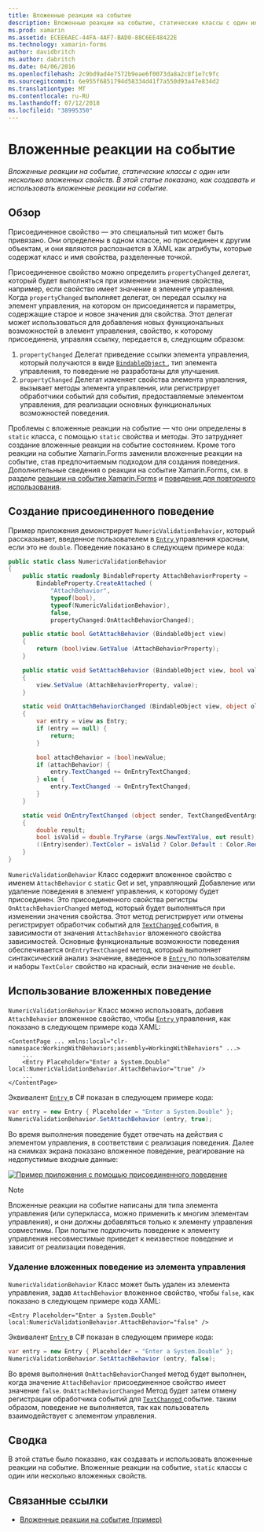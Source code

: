 ```yaml
---
title: Вложенные реакции на событие
description: Вложенные реакции на событие, статические классы с один или несколько вложенных свойств. В этой статье показано, как создавать и использовать вложенные реакции на событие.
ms.prod: xamarin
ms.assetid: ECEE6AEC-44FA-4AF7-BAD0-88C6EE48422E
ms.technology: xamarin-forms
author: davidbritch
ms.author: dabritch
ms.date: 04/06/2016
ms.openlocfilehash: 2c9bd9ad4e7572b9eae6f0073da8a2c8f1e7c9fc
ms.sourcegitcommit: 6e955f6851794d58334d41f7a550d93a47e834d2
ms.translationtype: MT
ms.contentlocale: ru-RU
ms.lasthandoff: 07/12/2018
ms.locfileid: "38995350"
---
```

# <a name="attached-behaviors"></a>Вложенные реакции на событие

_Вложенные реакции на событие, статические классы с один или несколько вложенных свойств. В этой статье показано, как создавать и использовать вложенные реакции на событие._

## <a name="overview"></a>Обзор

Присоединенное свойство — это специальный тип может быть привязано. Они определены в одном классе, но присоединен к другим объектам, и они являются распознается в XAML как атрибуты, которые содержат класс и имя свойства, разделенные точкой.

Присоединенное свойство можно определить `propertyChanged` делегат, который будет выполняться при изменении значения свойства, например, если свойство имеет значение в элементе управления. Когда `propertyChanged` выполняет делегат, он передал ссылку на элемент управления, на котором он присоединяется и параметры, содержащие старое и новое значения для свойства. Этот делегат может использоваться для добавления новых функциональных возможностей в элемент управления, свойство, к которому присоединена, управляя ссылку, передается в, следующим образом:

1. `propertyChanged` Делегат приведение ссылки элемента управления, который получаются в виде [ `BindableObject` ](xref:Xamarin.Forms.BindableObject), тип элемента управления, то поведение не разработаны для улучшения.
1. `propertyChanged` Делегат изменяет свойства элемента управления, вызывает методы элемента управления, или регистрирует обработчики событий для события, предоставляемые элементом управления, для реализации основных функциональных возможностей поведения.

Проблемы с вложенные реакции на событие — что они определены в `static` класса, с помощью `static` свойства и методы. Это затрудняет создание вложенные реакции на событие состоянием. Кроме того реакции на событие Xamarin.Forms заменили вложенные реакции на событие, став предпочитаемым подходом для создания поведения. Дополнительные сведения о реакции на событие Xamarin.Forms, см. в разделе [реакции на событие Xamarin.Forms](~/xamarin-forms/app-fundamentals/behaviors/creating.md) и [поведения для повторного использования](~/xamarin-forms/app-fundamentals/behaviors/reusable/index.md).

## <a name="creating-an-attached-behavior"></a>Создание присоединенного поведение

Пример приложения демонстрирует `NumericValidationBehavior`, который рассказывает, введенное пользователем в [ `Entry` ](xref:Xamarin.Forms.Entry) управления красным, если это не `double`. Поведение показано в следующем примере кода:

```csharp
public static class NumericValidationBehavior
{
    public static readonly BindableProperty AttachBehaviorProperty =
        BindableProperty.CreateAttached (
            "AttachBehavior",
            typeof(bool),
            typeof(NumericValidationBehavior),
            false,
            propertyChanged:OnAttachBehaviorChanged);

    public static bool GetAttachBehavior (BindableObject view)
    {
        return (bool)view.GetValue (AttachBehaviorProperty);
    }

    public static void SetAttachBehavior (BindableObject view, bool value)
    {
        view.SetValue (AttachBehaviorProperty, value);
    }

    static void OnAttachBehaviorChanged (BindableObject view, object oldValue, object newValue)
    {
        var entry = view as Entry;
        if (entry == null) {
            return;
        }

        bool attachBehavior = (bool)newValue;
        if (attachBehavior) {
            entry.TextChanged += OnEntryTextChanged;
        } else {
            entry.TextChanged -= OnEntryTextChanged;
        }
    }

    static void OnEntryTextChanged (object sender, TextChangedEventArgs args)
    {
        double result;
        bool isValid = double.TryParse (args.NewTextValue, out result);
        ((Entry)sender).TextColor = isValid ? Color.Default : Color.Red;
    }
}
```

`NumericValidationBehavior` Класс содержит вложенное свойство с именем `AttachBehavior` с `static` Get и set, управляющий Добавление или удаление поведения в элемент управления, к которому будет присоединен. Это присоединенного свойства регистры `OnAttachBehaviorChanged` метод, который будет выполняться при изменении значения свойства. Этот метод регистрирует или отмены регистрирует обработчик событий для [ `TextChanged` ](xref:Xamarin.Forms.Entry.TextChanged) события, в зависимости от значения `AttachBehavior` вложенного свойства зависимостей. Основные функциональные возможности поведения обеспечивается `OnEntryTextChanged` метод, который выполняет синтаксический анализ значение, введенное в [ `Entry` ](xref:Xamarin.Forms.Entry) по пользователям и наборы `TextColor` свойство на красный, если значение не `double`.

## <a name="consuming-an-attached-behavior"></a>Использование вложенных поведение

`NumericValidationBehavior` Класс можно использовать, добавив `AttachBehavior` вложенное свойство, чтобы [ `Entry` ](xref:Xamarin.Forms.Entry) управления, как показано в следующем примере кода XAML:

```xaml
<ContentPage ... xmlns:local="clr-namespace:WorkingWithBehaviors;assembly=WorkingWithBehaviors" ...>
    ...
    <Entry Placeholder="Enter a System.Double" local:NumericValidationBehavior.AttachBehavior="true" />
    ...
</ContentPage>
```

Эквивалент [ `Entry` ](xref:Xamarin.Forms.Entry) в C# показан в следующем примере кода:

```csharp
var entry = new Entry { Placeholder = "Enter a System.Double" };
NumericValidationBehavior.SetAttachBehavior (entry, true);
```

Во время выполнения поведение будет отвечать на действия с элементом управления, в соответствии с реализация поведения. Далее на снимках экрана показано вложенное поведение, реагирование на недопустимые входные данные:

[![](attached-images/screenshots-sml.png "Пример приложения с помощью присоединенного поведение")](attached-images/screenshots.png#lightbox "пример приложения с помощью присоединенного поведение")

> [!NOTE]
> Вложенные реакции на событие написаны для типа элемента управления (или суперкласса, можно применить к многим элементам управления), и они должны добавляться только к элементу управления совместимы. При попытке подключить поведение к элементу управления несовместимые приведет к неизвестное поведение и зависит от реализации поведения.

### <a name="removing-an-attached-behavior-from-a-control"></a>Удаление вложенных поведение из элемента управления

`NumericValidationBehavior` Класс может быть удален из элемента управления, задав `AttachBehavior` вложенное свойство, чтобы `false`, как показано в следующем примере кода XAML:

```xaml
<Entry Placeholder="Enter a System.Double" local:NumericValidationBehavior.AttachBehavior="false" />
```

Эквивалент [ `Entry` ](xref:Xamarin.Forms.Entry) в C# показан в следующем примере кода:

```csharp
var entry = new Entry { Placeholder = "Enter a System.Double" };
NumericValidationBehavior.SetAttachBehavior (entry, false);
```

Во время выполнения `OnAttachBehaviorChanged` метод будет выполнен, когда значение `AttachBehavior` присоединенное свойство имеет значение `false`. `OnAttachBehaviorChanged` Метод будет затем отмену регистрации обработчика событий для [ `TextChanged` ](xref:Xamarin.Forms.Entry.TextChanged) событие. таким образом, поведение не выполняется, так как пользователь взаимодействует с элементом управления.

## <a name="summary"></a>Сводка

В этой статье было показано, как создавать и использовать вложенные реакции на событие. Вложенные реакции на событие, `static` классы с один или несколько вложенных свойств.


## <a name="related-links"></a>Связанные ссылки

- [Вложенные реакции на событие (пример)](https://developer.xamarin.com/samples/xamarin-forms/behaviors/attachednumericvalidationbehavior/)

